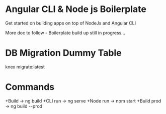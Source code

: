 # Angular CLI & Node js Boilerplate

Get started on building apps on top of NodeJs and Angular CLI

More doc to follow - Boilerplate build up still in progress...

# DB Migration Dummy Table

knex migrate:latest

# Commands

+Build -> ng build
+CLI run -> ng serve
+Node run -> npm start
+Build prod -> ng build --prod
